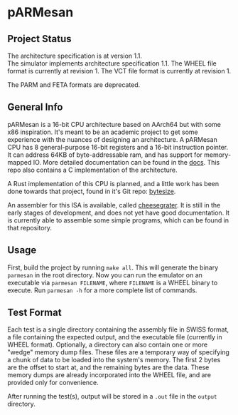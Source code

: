 # pARMesan

## Project Status
The architecture specification is at version 1.1.  
The simulator implements architecture specification 1.1. 
The WHEEL file format is currently at revision 1.
The VCT file format is currently at revision 1.

The PARM and FETA formats are deprecated.

## General Info

pARMesan is a 16-bit CPU architecture based on AArch64 but with some x86 inspiration. It's meant to be an academic project to get some experience with the nuances of designing an architecture. A pARMesan CPU has 8 general-purpose 16-bit registers and a 16-bit instruction pointer. It can address 64KB of byte-addressable ram, and has support for memory-mapped IO. More detailed documentation can be found in the [docs](docs/index.md). This repo also contains a C implementation of the architecture.

A Rust implementation of this CPU is planned, and a little work has been done towards that project, found in it's Git repo: [bytesize](https://github.com/Pritjam/bytesize).

An assembler for this ISA is available, called [cheesegrater](https://github.com/Pritjam/cheesegrater). It is still in the early stages of development, and does not yet have good documentation. It is currently able to assemble some simple programs, which can be found in that repository.

## Usage
First, build the project by running `make all`. This will generate the binary `parmesan` in the root directory. Now you can run the emulator on an executable via `parmesan FILENAME`, where `FILENAME` is a WHEEL binary to execute. Run `parmesan -h` for a more complete list of commands.

## Test Format

Each test is a single directory containing the assembly file in SWISS format, a file containing the expected output, and the executable file (currently in WHEEL format). Optionally, a directory can also contain one or more "wedge" memory dump files. These files are a temporary way of specifying a chunk of data to be loaded into the system's memory. The first 2 bytes are the offset to start at, and the remaining bytes are the data. These memory dumps are already incorporated into the WHEEL file, and are provided only for convenience.

After running the test(s), output will be stored in a `.out` file in the `output` directory.
